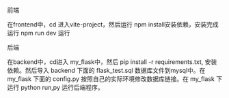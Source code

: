 前端

在frontend中，cd 进入vite-project，然后运行 npm install安装依赖，安装完成运行  npm run dev 运行



后端

在backend中，cd进入 my_flask中，然后 pip install -r requirements.txt, 安装依赖。然后导入 backend 下面的 flask_test.sql 数据库文件到mysql中。在 my_flask 下面的 config.py 按照自己的实际环境修改数据库链接。在 my_flask 下运行 python run,py 运行后端程序。

